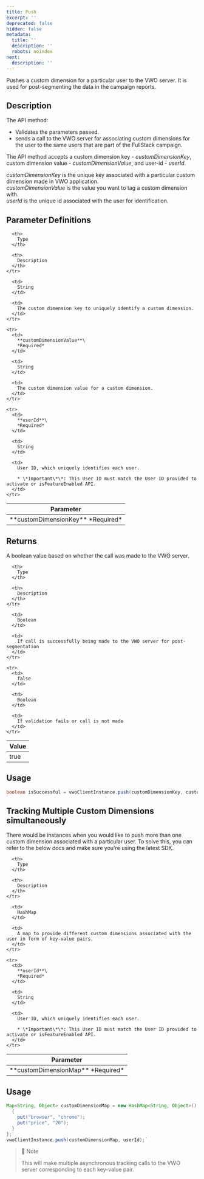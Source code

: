 ```yaml
---
title: Push
excerpt: ''
deprecated: false
hidden: false
metadata:
  title: ''
  description: ''
  robots: noindex
next:
  description: ''
---
```

Pushes a custom dimension for a particular user to the VWO server. It is used for post-segmenting the data in the campaign reports.

## Description

The API method:

* Validates the parameters passed.
* sends a call to the VWO server for associating custom dimensions for the user to the same users that are part of the FullStack campaign.

The API method accepts a custom dimension key - *customDimensionKey*, custom dimension value - *customDimensionValue*, and user-id - *userId*.

*customDimensionKey* is the unique key associated with a particular custom dimension made in VWO application.\
*customDimensionValue* is the value you want to tag a custom dimension with.\
*userId* is the unique id associated with the user for identification.

## Parameter Definitions

<Table align={["left","left","left"]}>
  <thead>
    <tr>
      <th>
        Parameter
      </th>

      <th>
        Type
      </th>

      <th>
        Description
      </th>
    </tr>
  </thead>

  <tbody>
    <tr>
      <td>
        **customDimensionKey**
        *Required*
      </td>

      <td>
        String
      </td>

      <td>
        The custom dimension key to uniquely identify a custom dimension.
      </td>
    </tr>

    <tr>
      <td>
        **customDimensionValue**\
        *Required*
      </td>

      <td>
        String
      </td>

      <td>
        The custom dimension value for a custom dimension.
      </td>
    </tr>

    <tr>
      <td>
        **userId**\
        *Required*
      </td>

      <td>
        String
      </td>

      <td>
        User ID, which uniquely identifies each user.

        * \*Important\*\*: This User ID must match the User ID provided to activate or isFeatureEnabled API.
      </td>
    </tr>
  </tbody>
</Table>

## Returns

A boolean value based on whether the call was made to the VWO server.

<Table align={["left","left","left"]}>
  <thead>
    <tr>
      <th>
        Value
      </th>

      <th>
        Type
      </th>

      <th>
        Description
      </th>
    </tr>
  </thead>

  <tbody>
    <tr>
      <td>
        true
      </td>

      <td>
        Boolean
      </td>

      <td>
        If call is successfully being made to the VWO server for post-segmentation
      </td>
    </tr>

    <tr>
      <td>
        false
      </td>

      <td>
        Boolean
      </td>

      <td>
        If validation fails or call is not made
      </td>
    </tr>
  </tbody>
</Table>

## Usage

```java
boolean isSuccessful = vwoClientInstance.push(customDimensionKey, customDimensionValue, userId);
```

## Tracking Multiple Custom Dimensions simultaneously

There would be instances when you would like to push more than one custom dimension associated with a particular user. To solve this, you can refer to the below docs and make sure you're using the latest SDK.

<Table align={["left","left","left"]}>
  <thead>
    <tr>
      <th>
        Parameter
      </th>

      <th>
        Type
      </th>

      <th>
        Description
      </th>
    </tr>
  </thead>

  <tbody>
    <tr>
      <td>
        **customDimensionMap**
        *Required*
      </td>

      <td>
        HashMap
      </td>

      <td>
        A map to provide different custom dimensions associated with the user in form of key-value pairs.
      </td>
    </tr>

    <tr>
      <td>
        **userId**\
        *Required*
      </td>

      <td>
        String
      </td>

      <td>
        User ID, which uniquely identifies each user.

        * \*Important\*\*: This User ID must match the User ID provided to activate or isFeatureEnabled API.
      </td>
    </tr>
  </tbody>
</Table>

## Usage

```java
Map<String, Object> customDimensionMap = new HashMap<String, Object>() {
  {
    put("browser", "chrome");
    put("price", "20");
  }
};
vwoClientInstance.push(customDimensionMap, userId);`
```

> 📘 Note
>
> This will make multiple asynchronous tracking calls to the VWO server corresponding to each key-value pair.
